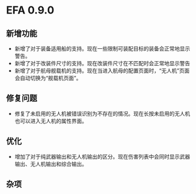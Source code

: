 # EFA 0.9.0

## 新增功能

- 新增了对于装备适用船的支持。现在一些限制可装配目标的装备会正常地显示警告。
- 新增了对于改装件尺寸的支持。现在改装件尺寸在不匹配时会正常地显示警告
- 新增了对于航母舰载机的支持。现在当进入航母的配置页面时，“无人机”页面会自动切换为“舰载机页面”。

## 修复问题

- 修复了未启用的无人机被错误识别为不存在的情况。现在长按未启用的无人机也可以进入无人机的属性界面。

## 优化

- 增加了对于纯武器输出和无人机输出的区分。现在伤害列表中会同时显示武器输出、无人机输出和综合输出。

## 杂项
